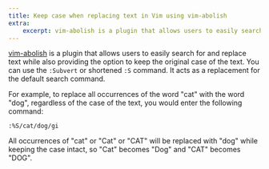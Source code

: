 ```yaml
---
title: Keep case when replacing text in Vim using vim-abolish
extra:
    excerpt: vim-abolish is a plugin that allows users to easily search for and replace text while also providing the option to keep the original case of the text.
---
```


[vim-abolish][1] is a plugin that allows users to easily search for and replace text while also providing the option to keep the original case of the text.
You can use the `:Subvert` or shortened `:S` command. It acts as a replacement for the default search command.

For example, to replace all occurrences of the word "cat" with the word "dog", regardless of the case of the text, you would enter the following command:

`:%S/cat/dog/gi`

All occurrences of "cat" or "Cat" or "CAT" will be replaced with "dog" while keeping the case intact, so "Cat" becomes "Dog" and "CAT" becomes "DOG".

[1]: https://github.com/tpope/vim-abolish
